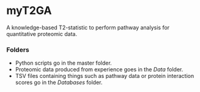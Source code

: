# myT2GA
A knowledge-based T2-statistic to perform pathway analysis for quantitative proteomic data.

### Folders
- Python scripts go in the master folder.
- Proteomic data produced from experience goes in the *Data* folder.
- TSV files containing things such as pathway data or protein interaction scores go in the *Databases* folder.
